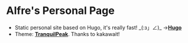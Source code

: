 # Alfre's Personal Page

- Static personal site based on Hugo, it's really fast! \_(:з」∠)\_ →[**Hugo**](https://gohugo.io/)
- Theme: [**TranquilPeak**](https://github.com/kakawait/hugo-tranquilpeak-theme/). Thanks to kakawait!
